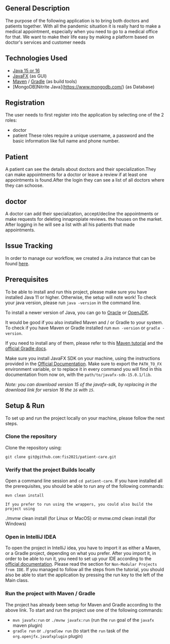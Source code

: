 ## General Description
The purpose of the following application is to bring both doctors and patients together. With all the pandemic situation it is really hard to make a medical appointment, especially when you need to go to a medical office for that. We want to make their life easy by making a platform based on doctor's services and customer needs
## Technologies Used
* [Java 15 or 16](https://www.oracle.com/java/technologies/javase-downloads.html)
* [JavaFX](https://openjfx.io/openjfx-docs/) (as GUI)
* [Maven](https://maven.apache.org/) / [Gradle](https://gradle.org/) (as build tools)
* [MongoDB]Nitrite Java](https://www.mongodb.com/) (as Database)
## Registration 
The user needs to first register into the application by selecting one of the 2 roles: 
* doctor 
* patient
These roles require a unique username, a password and the basic information like full name and phone number.
## Patient
A patient can see the details about doctors and their specialization.They can make appointments for a doctor or leave a review if at least one appointments is found.After the login they can see a list of all doctors where they can schoose.
## doctor
A doctor can add their specialization, accept/decline the appointments or make requests for deleting innapropiate reviews. the houses on the market.  After logging in he will see a list with all his patients that made appointments.
## Issue Tracking
In order to manage our workflow, we created a Jira instance that can be found [here](https://patient-care.atlassian.net).

## Prerequisites
To be able to install and run this project, please make sure you have installed Java 11 or higher. Otherwise, the setup will note work!
To check your java version, please run `java -version` in the command line.

To install a newer version of Java, you can go to [Oracle](https://www.oracle.com/java/technologies/javase-downloads.html) or [OpenJDK](https://jdk.java.net/).

It would be good if you also installed Maven and / or Gradle to your system. To check if you have Maven or Gradle installed run `mvn -version` or `gradle -version`.

If you need to install any of them, please refer to this [Maven tutorial](https://www.baeldung.com/install-maven-on-windows-linux-mac) and the [official Gradle docs](https://docs.gradle.org/current/userguide/installation.html).

Make sure you install JavaFX SDK on your machine, using the instructions provided in the [Official Documentation](https://openjfx.io/openjfx-docs/#install-javafx). Make sure to export the `PATH_TO_FX` environment variable, or to replace it in every command you will find in this documentation from now on, with the `path/to/javafx-sdk-15.0.1/lib`.

_Note: you can download version 15 of the javafx-sdk, by replacing in the download link for version 16 the `16` with `15`._

## Setup & Run
To set up and run the project locally on your machine, please follow the next steps.

### Clone the repository
Clone the repository using:
```git
git clone git@github.com:fis2021/patient-care.git
```

### Verify that the project Builds locally
Open a command line session and `cd patient-care`.
If you have installed all the prerequisites, you should be able to run any of the following commands:
```
mvn clean install

If you prefer to run using the wrappers, you could also build the project using 
```
./mvnw clean install (for Linux or MacOS)
or 
mvnw.cmd clean install (for Windows)

### Open in IntelliJ IDEA
To open the project in IntelliJ idea, you have to import it as either a Maven, or a Gradle project, depending on what you prefer. 
After you import it, in order to be able to run it, you need to set up your IDE according to the [official documentation](https://openjfx.io/openjfx-docs/). Please read the section for `Non-Modular Projects from IDE`.
If you managed to follow all the steps from the tutorial, you should also be able to start the application by pressing the run key to the left of the Main class.

### Run the project with Maven / Gradle
The project has already been setup for Maven and Gradle according to the above link.
To start and run the project use one of the following commands:
* `mvn javafx:run` or `./mvnw javafx:run` (run the `run` goal of the `javafx` maven plugin)
* `gradle run` or `./gradlew run` (to start the `run` task of the `org.openjfx.javafxplugin` plugin)
